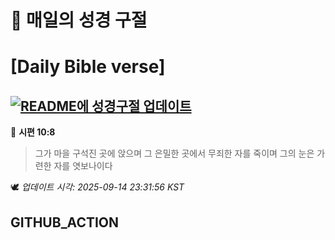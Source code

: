 # 🙏 매일의 성경 구절
# [Daily Bible verse]
## [![README에 성경구절 업데이트](https://github.com/DONGSUKA/first_test/actions/workflows/update-readme-bible.yml/badge.svg)](https://github.com/DONGSUKA/first_test/actions/workflows/update-readme-bible.yml)
<!-- START_BIBLE_VERSE -->
📖 **시편 10:8**
> 그가 마을 구석진 곳에 앉으며 그 은밀한 곳에서 무죄한 자를 죽이며 그의 눈은 가련한 자를 엿보나이다

🕊️ _업데이트 시각: 2025-09-14 23:31:56 KST_
  <!-- END_BIBLE_VERSE -->
## GITHUB_ACTION
